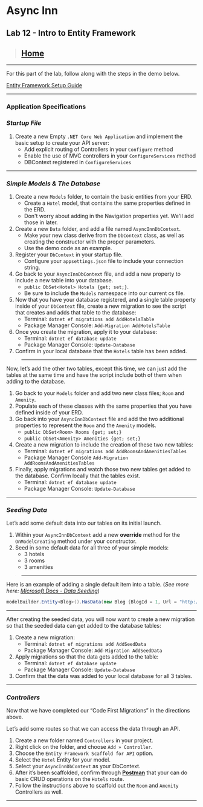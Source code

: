 # Async Inn

## Lab 12 - Intro to Entity Framework

> ## [Home](../README.md)

---

For this part of the lab, follow along with the steps in the demo below.

[Entity Framework Setup Guide](http://bit.ly/3jrpetP)

---

### Application Specifications

### *Startup File*

1. Create a new Empty `.NET Core Web Application` and implement the basic setup to create your API server:
    - Add explicit routing of Controllers in your `Configure` method
    - Enable the use of MVC controllers in your `ConfigureServices` method
    - DBContext registered in `ConfigureServices`

---

### *Simple Models & The Database*

1. Create a new `Models` folder, to contain the basic entities from your ERD.
    - Create a `Hotel` model, that contains the same properties defined in the ERD.
    - Don't worry about adding in the Navigation properties yet. We'll add those in later.
2. Create a new `Data` folder, and add a file named `AsyncInnDbContext`.
    - Make your new class derive from the `DbContext` class, as well as creating the constructor with the proper parameters.
    - Use the demo code as an example.
3. Register your `DbContext` in your startup file.
    - Configure your `appsettings.json` file to include your connection string.
4. Go back to your `AsyncInnDbContext` file, and add a new property to include a new table into your database.
    - `public DbSet<Hotel> Hotels {get; set;}`. 
    - Be sure to include the `Models` namespace into our current cs file.
5. Now that you have your database registered, and a single table property inside of your `DbContext` file, create a new migration to see the script that creates and adds that table to the database:
    - Terminal: `dotnet ef migrations add AddHotelsTable`
    - Package Manager Console: `Add-Migration AddHotelsTable`
6. Once you create the migration, apply it to your database:
    - Terminal: `dotnet ef database update`
    - Package Manager Console: `Update-Database`
7. Confirm in your local database that the `Hotels` table has been added.

> ---

Now, let’s add the other two tables, except this time, we can just add the tables at the same time and have the script include both of them when adding to the database.

1. Go back to your `Models` folder and add two new class files; `Room` and `Amenity`.
2. Populate each of these classes with the same properties that you have defined inside of your ERD.
3. Go back into your `AsyncInnDbContext` file and add the two additional properties to represent the `Room` and the `Amenity` models.
    - `public DbSet<Room> Rooms {get; set;}`
    - `public DbSet<Amenity> Amenities {get; set;}`
4. Create a new migration to include the creation of these two new tables:
    - Terminal: `dotnet ef migrations add AddRoomsAndAmenitiesTables`
    - Package Manager Console `Add-Migration AddRoomsAndAmenitiesTables`
5. Finally, apply migrations and watch those two new tables get added to the database. Confirm locally that the tables exist.
    - Terminal: `dotnet ef database update`
    - Package Manager Console: `Update-Database`

---

### *Seeding Data*

Let’s add some default data into our tables on its initial launch.

1. Within your `AsyncInnDbContext` add a new **override** method for the `OnModelCreating` method under your constructor.
2. Seed in some default data for all three of your simple models:
    - 3 hotels
    - 3 rooms
    - 3 amenities

> ---

Here is an example of adding a single default item into a table. (*See more here: [Microsoft Docs - Data Seeding](https://bit.ly/3jrpetP)*)

```C#
modelBuilder.Entity<Blog>().HasData(new Blog {BlogId = 1, Url = "http://sample.com"});
```

---

After creating the seeded data, you will now want to create a new migration so that the seeded data can get added to the database tables:

1. Create a new migration:
    - Terminal: `dotnet ef migrations add AddSeedData`
    - Package Manager Console: `Add-Migration AddSeedData`
2. Apply migrations so that the data gets added to the table:
    - Terminal: `dotnet ef database update`
    - Package Manager Console: `Update-Database`
3. Confirm that the data was added to your local database for all 3 tables.

---

### *Controllers*

Now that we have completed our “Code First Migrations” in the directions above. 

Let’s add some routes so that we can access the data through an API.

1. Create a new folder named `Controllers` in your project.
2. Right click on the folder, and choose `Add » Controller`.
3. Choose the `Entity Framework Scaffold for API` option.
4. Select the `Hotel` Entity for your model.
5. Select your `AsyncInnDbContext` as your DbContext.
6. After it’s been scaffolded, confirm through [**Postman**](https://www.postman.com/) that your can do basic CRUD operations on the `Hotels` route.
7. Follow the instructions above to scaffold out the `Room` and `Amenity` Controllers as well.

---
